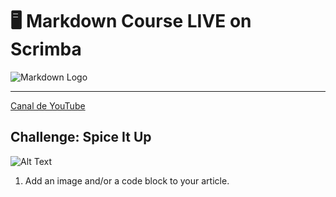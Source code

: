 # 🖥 Markdown Course LIVE on Scrimba
 
![Markdown Logo](https://dev-to-uploads.s3.amazonaws.com/i/snq5gst9tw245shyavk2.png) 
 
---
[Canal de YouTube](https://www.youtube.com/channel/UCkbeWlOiGL0QxBjZKdaZrrw "Desarrollo de interfaces")
 
## Challenge: Spice It Up
 
![Alt Text](https://dev-to-uploads.s3.amazonaws.com/uploads/articles/3grf1optgq8yqizp56ah.png)
 
1. Add an image and/or a code block to your article.
